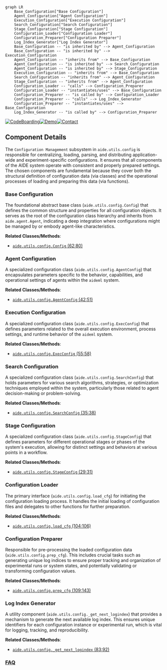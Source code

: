 ```mermaid
graph LR
    Base_Configuration["Base Configuration"]
    Agent_Configuration["Agent Configuration"]
    Execution_Configuration["Execution Configuration"]
    Search_Configuration["Search Configuration"]
    Stage_Configuration["Stage Configuration"]
    Configuration_Loader["Configuration Loader"]
    Configuration_Preparer["Configuration Preparer"]
    Log_Index_Generator["Log Index Generator"]
    Base_Configuration -- "is inherited by" --> Agent_Configuration
    Base_Configuration -- "is inherited by" --> Execution_Configuration
    Agent_Configuration -- "inherits from" --> Base_Configuration
    Agent_Configuration -- "is inherited by" --> Search_Configuration
    Agent_Configuration -- "is inherited by" --> Stage_Configuration
    Execution_Configuration -- "inherits from" --> Base_Configuration
    Search_Configuration -- "inherits from" --> Agent_Configuration
    Stage_Configuration -- "inherits from" --> Agent_Configuration
    Configuration_Loader -- "calls" --> Configuration_Preparer
    Configuration_Loader -- "instantiates/uses" --> Base_Configuration
    Configuration_Preparer -- "is called by" --> Configuration_Loader
    Configuration_Preparer -- "calls" --> Log_Index_Generator
    Configuration_Preparer -- "instantiates/uses" --> Base_Configuration
    Log_Index_Generator -- "is called by" --> Configuration_Preparer
```
[![CodeBoarding](https://img.shields.io/badge/Generated%20by-CodeBoarding-9cf?style=flat-square)](https://github.com/CodeBoarding/CodeBoarding)[![Demo](https://img.shields.io/badge/Try%20our-Demo-blue?style=flat-square)](https://www.codeboarding.org/demo)[![Contact](https://img.shields.io/badge/Contact%20us%20-%20contact@codeboarding.org-lightgrey?style=flat-square)](mailto:contact@codeboarding.org)

## Component Details

The `Configuration Management` subsystem in `aide.utils.config` is responsible for centralizing, loading, parsing, and distributing application-wide and experiment-specific configurations. It ensures that all components of the AIDE system operate with consistent and properly prepared settings. The chosen components are fundamental because they cover both the structural definition of configuration data (via classes) and the operational processes of loading and preparing this data (via functions).

### Base Configuration
The foundational abstract base class (`aide.utils.config.Config`) that defines the common structure and properties for all configuration objects. It serves as the root of the configuration class hierarchy and inherits from `aide.agent.Agent`, indicating a deep integration where configurations might be managed by or embody agent-like characteristics.


**Related Classes/Methods**:

- <a href="https://github.com/WecoAI/aideml/blob/master/aide/utils/config.py#L62-L80" target="_blank" rel="noopener noreferrer">`aide.utils.config.Config` (62:80)</a>


### Agent Configuration
A specialized configuration class (`aide.utils.config.AgentConfig`) that encapsulates parameters specific to the behavior, capabilities, and operational settings of agents within the `aideml` system.


**Related Classes/Methods**:

- <a href="https://github.com/WecoAI/aideml/blob/master/aide/utils/config.py#L42-L51" target="_blank" rel="noopener noreferrer">`aide.utils.config.AgentConfig` (42:51)</a>


### Execution Configuration
A specialized configuration class (`aide.utils.config.ExecConfig`) that defines parameters related to the overall execution environment, process settings, and runtime behavior of the `aideml` system.


**Related Classes/Methods**:

- <a href="https://github.com/WecoAI/aideml/blob/master/aide/utils/config.py#L55-L58" target="_blank" rel="noopener noreferrer">`aide.utils.config.ExecConfig` (55:58)</a>


### Search Configuration
A specialized configuration class (`aide.utils.config.SearchConfig`) that holds parameters for various search algorithms, strategies, or optimization techniques employed within the system, particularly those related to agent decision-making or problem-solving.


**Related Classes/Methods**:

- <a href="https://github.com/WecoAI/aideml/blob/master/aide/utils/config.py#L35-L38" target="_blank" rel="noopener noreferrer">`aide.utils.config.SearchConfig` (35:38)</a>


### Stage Configuration
A specialized configuration class (`aide.utils.config.StageConfig`) that defines parameters for different operational stages or phases of the system's execution, allowing for distinct settings and behaviors at various points in a workflow.


**Related Classes/Methods**:

- <a href="https://github.com/WecoAI/aideml/blob/master/aide/utils/config.py#L29-L31" target="_blank" rel="noopener noreferrer">`aide.utils.config.StageConfig` (29:31)</a>


### Configuration Loader
The primary interface (`aide.utils.config.load_cfg`) for initiating the configuration loading process. It handles the initial loading of configuration files and delegates to other functions for further preparation.


**Related Classes/Methods**:

- <a href="https://github.com/WecoAI/aideml/blob/master/aide/utils/config.py#L104-L106" target="_blank" rel="noopener noreferrer">`aide.utils.config.load_cfg` (104:106)</a>


### Configuration Preparer
Responsible for pre-processing the loaded configuration data (`aide.utils.config.prep_cfg`). This includes crucial tasks such as generating unique log indices to ensure proper tracking and organization of experimental runs or system states, and potentially validating or transforming configuration values.


**Related Classes/Methods**:

- <a href="https://github.com/WecoAI/aideml/blob/master/aide/utils/config.py#L109-L143" target="_blank" rel="noopener noreferrer">`aide.utils.config.prep_cfg` (109:143)</a>


### Log Index Generator
A utility component (`aide.utils.config._get_next_logindex`) that provides a mechanism to generate the next available log index. This ensures unique identifiers for each configuration instance or experimental run, which is vital for logging, tracking, and reproducibility.


**Related Classes/Methods**:

- <a href="https://github.com/WecoAI/aideml/blob/master/aide/utils/config.py#L83-L92" target="_blank" rel="noopener noreferrer">`aide.utils.config._get_next_logindex` (83:92)</a>




### [FAQ](https://github.com/CodeBoarding/GeneratedOnBoardings/tree/main?tab=readme-ov-file#faq)
